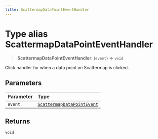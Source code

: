 ```yaml
---
title: ScattermapDataPointEventHandler
---
```


# Type alias ScattermapDataPointEventHandler

> **ScattermapDataPointEventHandler**: (`event`) => `void`

Click handler for when a data point on Scattermap is clicked.

## Parameters

| Parameter | Type |
| :------ | :------ |
| `event` | [`ScattermapDataPointEvent`](type-alias.ScattermapDataPointEvent.md) |

## Returns

`void`
